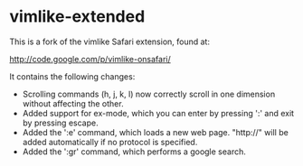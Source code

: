 vimlike-extended
================

This is a fork of the vimlike Safari extension, found at:

http://code.google.com/p/vimlike-onsafari/

It contains the following changes:

- Scrolling commands (h, j, k, l) now correctly scroll in one dimension without affecting the other.
- Added support for ex-mode, which you can enter by pressing ':' and exit by pressing escape.
- Added the ':e' command, which loads a new web page. "http://" will be added automatically if no protocol is specified.
- Added the ':gr' command, which performs a google search.
